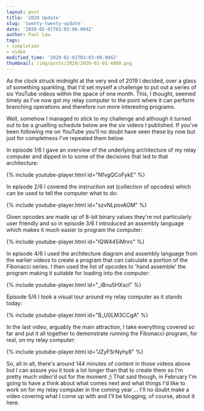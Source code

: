 ```yaml
---
layout: post
title: '2020 Update'
slug: 'twenty-twenty-update'
date: '2020-02-01T03:03:00.004Z'
author: Paul Law
tags:
- completion
- video
modified_time: '2020-02-01T03:03:00.004Z'
thumbnail: /img/posts/2020/2020-02-01-4000.png
---
```


As the clock struck midnight at the very end of 2019 I decided, over a glass of something sparkling, that I'd set myself a
challenge to put out a series of six YouTube videos within the space of one month. This, I thought, seemed timely as I've now
got my relay computer to the point where it can perform branching operations and therefore run more interesting programs.

Well, somehow I managed to stick to my challenge and although it turned out to be a gruelling schedule below are the six
videos I published. If you've been following me on YouTube you'll no doubt have seen these by now but just for completness
I've repeated them below.

In episode 1/6 I gave an overview of the underlying architecture of my relay computer and dipped in to some of the decisions
that led to that architecture:

{% include youtube-player.html id="NfvgQCoFykE" %}

In episode 2/6 I covered the instruction set (collection of opcodes) which can be used to tell the computer what to do:

{% include youtube-player.html id="szvNLpovAGM" %}

Given opcodes are made up of 8-bit binary values they're not particularly user friendly and so in episode 3/6 I introduced an
assembly language which makes it much easier to program the computer:

{% include youtube-player.html id="IQW445iMnrc" %}

In episode 4/6 I used the architecture diagram and  assembly language from the earlier videos to create a program that can
calculate a portion of the Fibonacci series. I then used the list of opcodes to 'hand assemble' the program making it suitable
for loading into the computer:

{% include youtube-player.html id="_iBnu5HXscI" %}

Episode 5/6 I took a visual tour around my relay computer as it stands today:

{% include youtube-player.html id="B_U0LM3CCgA" %}

In the last video, arguably the main attraction, I take everything covered so far and put it all together to demonstrate
running the Fibonacci program, for real, on my relay computer:

{% include youtube-player.html id="JZyFSrNyhy8" %}

So, all in all, there's around 144 minutes of content in those videos above but I can assure you it took a lot longer than
that to create them so I'm pretty much video'd out for the moment ;) That said though, in February I'm going to have a think
about what comes next and what things I'd like to work on for my relay computer in the coming year ... I'll no doubt make a
video covering what I come up with and I'll be blogging, of course, about it here.
